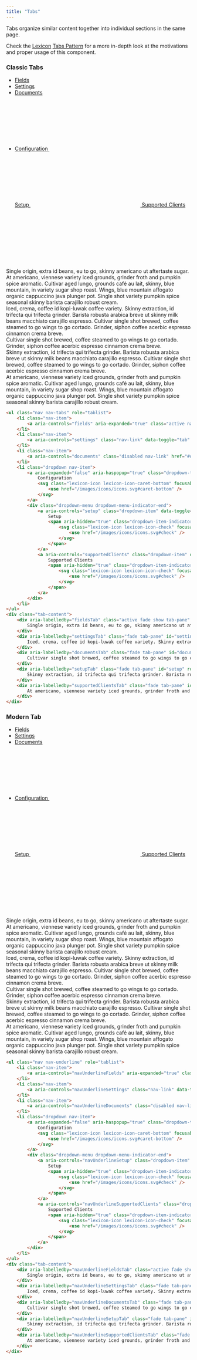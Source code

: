 ```yaml
---
title: "Tabs"
---
```

Tabs organize similar content together into individual sections in the same page.

<div class="alert alert-info">Check the <a href="https://liferay.design/lexicon">Lexicon</a> <a href="https://liferay.design/lexicon/core-components/tabs/">Tabs Pattern</a> for a more in-depth look at the motivations and proper usage of this component.</div>

### Classic Tabs

<ul class="nav nav-tabs" role="tablist">
	<li class="nav-item">
		<a aria-controls="fields" aria-expanded="true" class="active nav-link" data-toggle="tab" href="#fields" id="fieldsTab" role="tab">Fields</a>
	</li>
	<li class="nav-item">
		<a aria-controls="settings" class="nav-link" data-toggle="tab" href="#settings" id="settingsTab" role="tab">Settings</a>
	</li>
	<li class="nav-item">
		<a aria-controls="documents" class="disabled nav-link" href="#documents" id="documentsTab" role="tab">Documents</a>
	</li>
	<li class="dropdown nav-item">
		<a aria-expanded="false" aria-haspopup="true" class="dropdown-toggle nav-link" data-toggle="dropdown" href="#1" role="button">
			Configuration
			<svg class="lexicon-icon lexicon-icon-caret-bottom" focusable="false" role="presentation">
				<use href="/images/icons/icons.svg#caret-bottom" />
			</svg>
		</a>
		<div class="dropdown-menu dropdown-menu-indicator-end">
			<a aria-controls="setup" class="dropdown-item" data-toggle="tab" href="#setup" id="setupTab" role="tab">
				Setup
				<span aria-hidden="true" class="dropdown-item-indicator">
					<svg class="lexicon-icon lexicon-icon-check" focusable="false" role="presentation">
						<use href="/images/icons/icons.svg#check" />
					</svg>
				</span>
			</a>
			<a aria-controls="supportedClients" class="dropdown-item" data-toggle="tab" href="#supportedClients" id="supportedClientsTab" role="tab">
				Supported Clients
				<span aria-hidden="true" class="dropdown-item-indicator">
					<svg class="lexicon-icon lexicon-icon-check" focusable="false" role="presentation">
						<use href="/images/icons/icons.svg#check" />
					</svg>
				</span>
			</a>
		</div>
	</li>
</ul>
<div class="tab-content">
	<div aria-labelledby="fieldsTab" class="active fade show tab-pane" id="fields" role="tabpanel">
		Single origin, extra id beans, eu to go, skinny americano ut aftertaste sugar. At americano, viennese variety iced grounds, grinder froth and pumpkin spice aromatic. Cultivar aged lungo, grounds café au lait, skinny, blue mountain, in variety sugar shop roast. Wings, blue mountain affogato organic cappuccino java plunger pot. Single shot variety pumpkin spice seasonal skinny barista carajillo robust cream.
	</div>
	<div aria-labelledby="settingsTab" class="fade tab-pane" id="settings" role="tabpanel">
		Iced, crema, coffee id kopi-luwak coffee variety. Skinny extraction, id trifecta qui trifecta grinder. Barista robusta arabica breve ut skinny milk beans macchiato carajillo espresso. Cultivar single shot brewed, coffee steamed to go wings to go cortado. Grinder, siphon coffee acerbic espresso cinnamon crema breve.
	</div>
	<div aria-labelledby="documentsTab" class="fade tab-pane" id="documents" role="tabpanel">
		Cultivar single shot brewed, coffee steamed to go wings to go cortado. Grinder, siphon coffee acerbic espresso cinnamon crema breve.
	</div>
	<div aria-labelledby="setupTab" class="fade tab-pane" id="setup" role="tabpanel">
		Skinny extraction, id trifecta qui trifecta grinder. Barista robusta arabica breve ut skinny milk beans macchiato carajillo espresso. Cultivar single shot brewed, coffee steamed to go wings to go cortado. Grinder, siphon coffee acerbic espresso cinnamon crema breve.
	</div>
	<div aria-labelledby="supportedClientsTab" class="fade tab-pane" id="supportedClients" role="tabpanel">
		At americano, viennese variety iced grounds, grinder froth and pumpkin spice aromatic. Cultivar aged lungo, grounds café au lait, skinny, blue mountain, in variety sugar shop roast. Wings, blue mountain affogato organic cappuccino java plunger pot. Single shot variety pumpkin spice seasonal skinny barista carajillo robust cream.
	</div>
</div>

```html
<ul class="nav nav-tabs" role="tablist">
	<li class="nav-item">
		<a aria-controls="fields" aria-expanded="true" class="active nav-link" data-toggle="tab" href="#fields" id="fieldsTab" role="tab">Fields</a>
	</li>
	<li class="nav-item">
		<a aria-controls="settings" class="nav-link" data-toggle="tab" href="#settings" id="settingsTab" role="tab">Settings</a>
	</li>
	<li class="nav-item">
		<a aria-controls="documents" class="disabled nav-link" href="#documents" id="documentsTab" role="tab">Documents</a>
	</li>
	<li class="dropdown nav-item">
		<a aria-expanded="false" aria-haspopup="true" class="dropdown-toggle nav-link" data-toggle="dropdown" href="#1" role="button">
			Configuration
			<svg class="lexicon-icon lexicon-icon-caret-bottom" focusable="false" role="presentation">
				<use href="/images/icons/icons.svg#caret-bottom" />
			</svg>
		</a>
		<div class="dropdown-menu dropdown-menu-indicator-end">
			<a aria-controls="setup" class="dropdown-item" data-toggle="tab" href="#setup" id="setupTab" role="tab">
				Setup
				<span aria-hidden="true" class="dropdown-item-indicator">
					<svg class="lexicon-icon lexicon-icon-check" focusable="false" role="presentation">
						<use href="/images/icons/icons.svg#check" />
					</svg>
				</span>
			</a>
			<a aria-controls="supportedClients" class="dropdown-item" data-toggle="tab" href="#supportedClients" id="supportedClientsTab" role="tab">
				Supported Clients
				<span aria-hidden="true" class="dropdown-item-indicator">
					<svg class="lexicon-icon lexicon-icon-check" focusable="false" role="presentation">
						<use href="/images/icons/icons.svg#check" />
					</svg>
				</span>
			</a>
		</div>
	</li>
</ul>
<div class="tab-content">
	<div aria-labelledby="fieldsTab" class="active fade show tab-pane" id="fields" role="tabpanel">
		Single origin, extra id beans, eu to go, skinny americano ut aftertaste sugar. At americano, viennese variety iced grounds, grinder froth and pumpkin spice aromatic. Cultivar aged lungo, grounds café au lait, skinny, blue mountain, in variety sugar shop roast. Wings, blue mountain affogato organic cappuccino java plunger pot. Single shot variety pumpkin spice seasonal skinny barista carajillo robust cream.
	</div>
	<div aria-labelledby="settingsTab" class="fade tab-pane" id="settings" role="tabpanel">
		Iced, crema, coffee id kopi-luwak coffee variety. Skinny extraction, id trifecta qui trifecta grinder. Barista robusta arabica breve ut skinny milk beans macchiato carajillo espresso. Cultivar single shot brewed, coffee steamed to go wings to go cortado. Grinder, siphon coffee acerbic espresso cinnamon crema breve.
	</div>
	<div aria-labelledby="documentsTab" class="fade tab-pane" id="documents" role="tabpanel">
		Cultivar single shot brewed, coffee steamed to go wings to go cortado. Grinder, siphon coffee acerbic espresso cinnamon crema breve.
	</div>
	<div aria-labelledby="setupTab" class="fade tab-pane" id="setup" role="tabpanel">
		Skinny extraction, id trifecta qui trifecta grinder. Barista robusta arabica breve ut skinny milk beans macchiato carajillo espresso. Cultivar single shot brewed, coffee steamed to go wings to go cortado. Grinder, siphon coffee acerbic espresso cinnamon crema breve.
	</div>
	<div aria-labelledby="supportedClientsTab" class="fade tab-pane" id="supportedClients" role="tabpanel">
		At americano, viennese variety iced grounds, grinder froth and pumpkin spice aromatic. Cultivar aged lungo, grounds café au lait, skinny, blue mountain, in variety sugar shop roast. Wings, blue mountain affogato organic cappuccino java plunger pot. Single shot variety pumpkin spice seasonal skinny barista carajillo robust cream.
	</div>
</div>
```

### Modern Tab

<ul class="nav nav-underline" role="tablist">
	<li class="nav-item">
		<a aria-controls="navUnderlineFields" aria-expanded="true" class="active nav-link" data-toggle="tab" href="#navUnderlineFields" id="navUnderlineFieldsTab" role="tab">Fields</a>
	</li>
	<li class="nav-item">
		<a aria-controls="navUnderlineSettings" class="nav-link" data-toggle="tab" href="#navUnderlineSettings" id="navUnderlineSettingsTab" role="tab">Settings</a>
	</li>
	<li class="nav-item">
		<a aria-controls="navUnderlineDocuments" class="disabled nav-link" href="#navUnderlineDocuments" id="navUnderlineDocumentsTab" role="tab">Documents</a>
	</li>
	<li class="dropdown nav-item">
		<a aria-expanded="false" aria-haspopup="true" class="dropdown-toggle nav-link" data-toggle="dropdown" href="#1" role="button">
			Configuration
			<svg class="lexicon-icon lexicon-icon-caret-bottom" focusable="false" role="presentation">
				<use href="/images/icons/icons.svg#caret-bottom" />
			</svg>
		</a>
		<div class="dropdown-menu dropdown-menu-indicator-end">
			<a aria-controls="navUnderlineSetup" class="dropdown-item" data-toggle="tab" href="#navUnderlineSetup" id="navUnderlineSetupTab" role="tab">
				Setup
				<span aria-hidden="true" class="dropdown-item-indicator">
					<svg class="lexicon-icon lexicon-icon-check" focusable="false" role="presentation">
						<use href="/images/icons/icons.svg#check" />
					</svg>
				</span>
			</a>
			<a aria-controls="navUnderlineSupportedClients" class="dropdown-item" data-toggle="tab" href="#navUnderlineSupportedClients" id="navUnderlineSupportedClientsTab" role="tab">
				Supported Clients
				<span aria-hidden="true" class="dropdown-item-indicator">
					<svg class="lexicon-icon lexicon-icon-check" focusable="false" role="presentation">
						<use href="/images/icons/icons.svg#check" />
					</svg>
				</span>
			</a>
		</div>
	</li>
</ul>
<div class="tab-content">
	<div aria-labelledby="navUnderlineFieldsTab" class="active fade show tab-pane" id="navUnderlineFields" role="tabpanel">
		Single origin, extra id beans, eu to go, skinny americano ut aftertaste sugar. At americano, viennese variety iced grounds, grinder froth and pumpkin spice aromatic. Cultivar aged lungo, grounds café au lait, skinny, blue mountain, in variety sugar shop roast. Wings, blue mountain affogato organic cappuccino java plunger pot. Single shot variety pumpkin spice seasonal skinny barista carajillo robust cream.
	</div>
	<div aria-labelledby="navUnderlineSettingsTab" class="fade tab-pane" id="navUnderlineSettings" role="tabpanel">
		Iced, crema, coffee id kopi-luwak coffee variety. Skinny extraction, id trifecta qui trifecta grinder. Barista robusta arabica breve ut skinny milk beans macchiato carajillo espresso. Cultivar single shot brewed, coffee steamed to go wings to go cortado. Grinder, siphon coffee acerbic espresso cinnamon crema breve.
	</div>
	<div aria-labelledby="navUnderlineDocumentsTab" class="fade tab-pane" id="navUnderlineDocuments" role="tabpanel">
		Cultivar single shot brewed, coffee steamed to go wings to go cortado. Grinder, siphon coffee acerbic espresso cinnamon crema breve.
	</div>
	<div aria-labelledby="navUnderlineSetupTab" class="fade tab-pane" id="navUnderlineSetup" role="tabpanel">
		Skinny extraction, id trifecta qui trifecta grinder. Barista robusta arabica breve ut skinny milk beans macchiato carajillo espresso. Cultivar single shot brewed, coffee steamed to go wings to go cortado. Grinder, siphon coffee acerbic espresso cinnamon crema breve.
	</div>
	<div aria-labelledby="navUnderlineSupportedClientsTab" class="fade tab-pane" id="navUnderlineSupportedClients" role="tabpanel">
		At americano, viennese variety iced grounds, grinder froth and pumpkin spice aromatic. Cultivar aged lungo, grounds café au lait, skinny, blue mountain, in variety sugar shop roast. Wings, blue mountain affogato organic cappuccino java plunger pot. Single shot variety pumpkin spice seasonal skinny barista carajillo robust cream.
	</div>
</div>

```html
<ul class="nav nav-underline" role="tablist">
	<li class="nav-item">
		<a aria-controls="navUnderlineFields" aria-expanded="true" class="active nav-link" data-toggle="tab" href="#navUnderlineFields" id="navUnderlineFieldsTab" role="tab">Fields</a>
	</li>
	<li class="nav-item">
		<a aria-controls="navUnderlineSettings" class="nav-link" data-toggle="tab" href="#navUnderlineSettings" id="navUnderlineSettingsTab" role="tab">Settings</a>
	</li>
	<li class="nav-item">
		<a aria-controls="navUnderlineDocuments" class="disabled nav-link" href="#navUnderlineDocuments" id="navUnderlineDocumentsTab" role="tab">Documents</a>
	</li>
	<li class="dropdown nav-item">
		<a aria-expanded="false" aria-haspopup="true" class="dropdown-toggle nav-link" data-toggle="dropdown" href="#1" role="button">
			Configuration
			<svg class="lexicon-icon lexicon-icon-caret-bottom" focusable="false" role="presentation">
				<use href="/images/icons/icons.svg#caret-bottom" />
			</svg>
		</a>
		<div class="dropdown-menu dropdown-menu-indicator-end">
			<a aria-controls="navUnderlineSetup" class="dropdown-item" data-toggle="tab" href="#navUnderlineSetup" id="navUnderlineSetupTab" role="tab">
				Setup
				<span aria-hidden="true" class="dropdown-item-indicator">
					<svg class="lexicon-icon lexicon-icon-check" focusable="false" role="presentation">
						<use href="/images/icons/icons.svg#check" />
					</svg>
				</span>
			</a>
			<a aria-controls="navUnderlineSupportedClients" class="dropdown-item" data-toggle="tab" href="#navUnderlineSupportedClients" id="navUnderlineSupportedClientsTab" role="tab">
				Supported Clients
				<span aria-hidden="true" class="dropdown-item-indicator">
					<svg class="lexicon-icon lexicon-icon-check" focusable="false" role="presentation">
						<use href="/images/icons/icons.svg#check" />
					</svg>
				</span>
			</a>
		</div>
	</li>
</ul>
<div class="tab-content">
	<div aria-labelledby="navUnderlineFieldsTab" class="active fade show tab-pane" id="navUnderlineFields" role="tabpanel">
		Single origin, extra id beans, eu to go, skinny americano ut aftertaste sugar. At americano, viennese variety iced grounds, grinder froth and pumpkin spice aromatic. Cultivar aged lungo, grounds café au lait, skinny, blue mountain, in variety sugar shop roast. Wings, blue mountain affogato organic cappuccino java plunger pot. Single shot variety pumpkin spice seasonal skinny barista carajillo robust cream.
	</div>
	<div aria-labelledby="navUnderlineSettingsTab" class="fade tab-pane" id="navUnderlineSettings" role="tabpanel">
		Iced, crema, coffee id kopi-luwak coffee variety. Skinny extraction, id trifecta qui trifecta grinder. Barista robusta arabica breve ut skinny milk beans macchiato carajillo espresso. Cultivar single shot brewed, coffee steamed to go wings to go cortado. Grinder, siphon coffee acerbic espresso cinnamon crema breve.
	</div>
	<div aria-labelledby="navUnderlineDocumentsTab" class="fade tab-pane" id="navUnderlineDocuments" role="tabpanel">
		Cultivar single shot brewed, coffee steamed to go wings to go cortado. Grinder, siphon coffee acerbic espresso cinnamon crema breve.
	</div>
	<div aria-labelledby="navUnderlineSetupTab" class="fade tab-pane" id="navUnderlineSetup" role="tabpanel">
		Skinny extraction, id trifecta qui trifecta grinder. Barista robusta arabica breve ut skinny milk beans macchiato carajillo espresso. Cultivar single shot brewed, coffee steamed to go wings to go cortado. Grinder, siphon coffee acerbic espresso cinnamon crema breve.
	</div>
	<div aria-labelledby="navUnderlineSupportedClientsTab" class="fade tab-pane" id="navUnderlineSupportedClients" role="tabpanel">
		At americano, viennese variety iced grounds, grinder froth and pumpkin spice aromatic. Cultivar aged lungo, grounds café au lait, skinny, blue mountain, in variety sugar shop roast. Wings, blue mountain affogato organic cappuccino java plunger pot. Single shot variety pumpkin spice seasonal skinny barista carajillo robust cream.
	</div>
</div>
```

